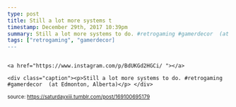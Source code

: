 ```yaml
---
type: post
title: Still a lot more systems t
timestamp: December 29th, 2017 10:39pm
summary: Still a lot more systems to do. #retrogaming #gamerdecor  (at Edmonton, Alberta)</p> 
tags: ["retrogaming", "gamerdecor]
---
```


                
                
                
                                                                                       <a href="https://www.instagram.com/p/BdUKGd2HGCi/ "></a>
                                                                                          <div class="caption"><p>Still a lot more systems to do. #retrogaming #gamerdecor  (at Edmonton, Alberta)</p> </div>
                                    
                
                
                
                
                                
<small>source: https://saturdayxiii.tumblr.com/post/169100695179</small>